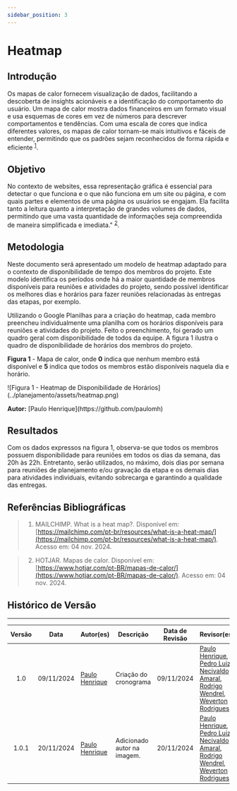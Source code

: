 ```yaml
---
sidebar_position: 3
---
```


# Heatmap

## Introdução

Os mapas de calor fornecem visualização de dados, facilitando a descoberta de insights acionáveis e a identificação do comportamento do usuário. Um mapa de calor mostra dados financeiros em um formato visual e usa esquemas de cores em vez de números para descrever comportamentos e tendências. Com uma escala de cores que indica diferentes valores, os mapas de calor tornam-se mais intuitivos e fáceis de entender, permitindo que os padrões sejam reconhecidos de forma rápida e eficiente <sup>[1](../planejamento/heatmap.md#referências-bibliográficas)</sup>.

## Objetivo

No contexto de websites, essa representação gráfica é essencial para detectar o que funciona e o que não funciona em um site ou página, e com quais partes e elementos de uma página os usuários se engajam. Ela facilita tanto a leitura quanto a interpretação de grandes volumes de dados, permitindo que uma vasta quantidade de informações seja compreendida de maneira simplificada e imediata." <sup>[2](../planejamento/heatmap.md#referências-bibliográficas)</sup>.

## Metodologia 

Neste documento será apresentado um modelo de heatmap adaptado para o contexto de disponibilidade de tempo dos membros do projeto. Este modelo identifica os períodos onde há a maior quantidade de membros disponíveis para reuniões e atividades do projeto, sendo possível identificar os melhores dias e horários para fazer reuniões relacionadas às entregas das etapas, por exemplo.

Utilizando o Google Planilhas para a criação do heatmap, cada membro preencheu individualmente uma planilha com os horários disponíveis para reuniões e atividades do projeto. Feito o preenchimento, foi gerado um quadro geral com disponibilidade de todos da equipe. A figura 1 ilustra o quadro de disponibilidade de horários dos membros do projeto.

<p style={{ textAlign: 'center', fontSize: '17px' }}><b>Figura 1</b> - Mapa de calor, onde <b>0</b> indica que nenhum membro está disponível e <b>5</b> indica que todos os membros estão disponíveis naquela dia e horário.</p>
![Figura 1 - Heatmap de Disponibilidade de Horários](../planejamento/assets/heatmap.png)
<p style={{ textAlign: 'center', fontSize: '15px' }}><b>Autor:</b> [Paulo Henrique](https://github.com/paulomh)</p>

## Resultados

Com os dados expressos na figura 1, observa-se que todos os membros possuem disponibilidade para reuniões em todos os dias da semana, das 20h às 22h. Entretanto, serão utilizados, no máximo, dois dias por semana para reuniões de planejamento e/ou gravação da etapa e os demais dias para atividades individuais, evitando sobrecarga e garantindo a qualidade das entregas.

## Referências Bibliográficas

> 1. MAILCHIMP. What is a heat map?. Disponível em: [https://mailchimp.com/pt-br/resources/what-is-a-heat-map/](https://mailchimp.com/pt-br/resources/what-is-a-heat-map/). Acesso em: 04 nov. 2024.

> 2. HOTJAR. Mapas de calor. Disponível em: [https://www.hotjar.com/pt-BR/mapas-de-calor/](https://www.hotjar.com/pt-BR/mapas-de-calor/). Acesso em: 04 nov. 2024.

## Histórico de Versão
---
| Versão | Data | Autor(es) | Descrição | Data de Revisão | Revisor(es) |
|:---:|:---:|---|---|:---:|---|
| 1.0 | 09/11/2024 | [Paulo Henrique](https://github.com/paulomh) | Criação do cronograma | 09/11/2024 | [Paulo Henrique](https://github.com/paulomh), [Pedro Luiz](https://github.com/pedroluizfo), [Necivaldo Amaral](https://github.com/junioramaral22), [Rodrigo Wendrel](https://github.com/rodwendrel), [Weverton Rodrigues](https://github.com/vevetin)  |
| 1.0.1 | 20/11/2024 | [Paulo Henrique](https://github.com/paulomh) | Adicionado autor na imagem. | 20/11/2024 | [Paulo Henrique](https://github.com/paulomh), [Pedro Luiz](https://github.com/pedroluizfo), [Necivaldo Amaral](https://github.com/junioramaral22), [Rodrigo Wendrel](https://github.com/rodwendrel), [Weverton Rodrigues](https://github.com/vevetin)  |




